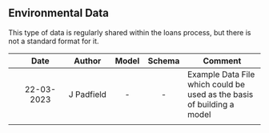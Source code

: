 ## Environmental Data
This type of data is regularly shared within the loans process, but there is not a standard format for it.

| | Date  | Author | Model | Schema | Comment |
| :-----------: | :-----------: | :-----------: | :-----------: | :-----------: | ----------- |
| | 22-03-2023 | J Padfield | - | - | Example Data File which could be used as the basis of building a model |
| | <img width=325 /> |<img width=175 /> | <img width=60 /> | <img width=60 /> | <img width=500 /> |
